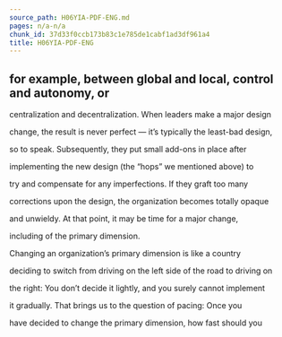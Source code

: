 ```yaml
---
source_path: H06YIA-PDF-ENG.md
pages: n/a-n/a
chunk_id: 37d33f0ccb173b83c1e785de1cabf1ad3df961a4
title: H06YIA-PDF-ENG
---
```

## for example, between global and local, control and autonomy, or

centralization and decentralization. When leaders make a major design

change, the result is never perfect — it’s typically the least-bad design,

so to speak. Subsequently, they put small add-ons in place after

implementing the new design (the “hops” we mentioned above) to

try and compensate for any imperfections. If they graft too many

corrections upon the design, the organization becomes totally opaque

and unwieldy. At that point, it may be time for a major change,

including of the primary dimension.

Changing an organization’s primary dimension is like a country

deciding to switch from driving on the left side of the road to driving on

the right: You don’t decide it lightly, and you surely cannot implement

it gradually. That brings us to the question of pacing: Once you

have decided to change the primary dimension, how fast should you

